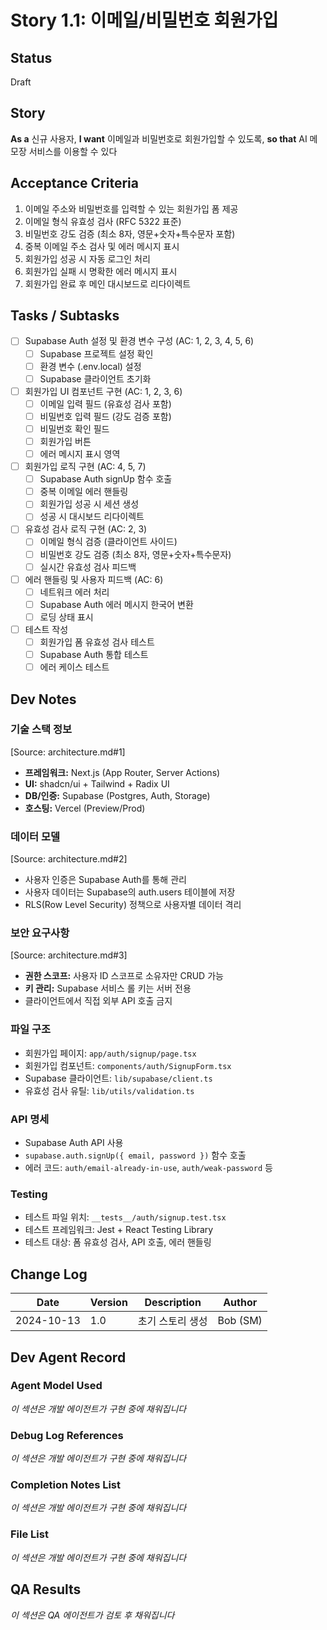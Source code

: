 # Story 1.1: 이메일/비밀번호 회원가입

## Status
Draft

## Story
**As a** 신규 사용자,
**I want** 이메일과 비밀번호로 회원가입할 수 있도록,
**so that** AI 메모장 서비스를 이용할 수 있다

## Acceptance Criteria
1. 이메일 주소와 비밀번호를 입력할 수 있는 회원가입 폼 제공
2. 이메일 형식 유효성 검사 (RFC 5322 표준)
3. 비밀번호 강도 검증 (최소 8자, 영문+숫자+특수문자 포함)
4. 중복 이메일 주소 검사 및 에러 메시지 표시
5. 회원가입 성공 시 자동 로그인 처리
6. 회원가입 실패 시 명확한 에러 메시지 표시
7. 회원가입 완료 후 메인 대시보드로 리다이렉트

## Tasks / Subtasks
- [ ] Supabase Auth 설정 및 환경 변수 구성 (AC: 1, 2, 3, 4, 5, 6)
  - [ ] Supabase 프로젝트 설정 확인
  - [ ] 환경 변수 (.env.local) 설정
  - [ ] Supabase 클라이언트 초기화
- [ ] 회원가입 UI 컴포넌트 구현 (AC: 1, 2, 3, 6)
  - [ ] 이메일 입력 필드 (유효성 검사 포함)
  - [ ] 비밀번호 입력 필드 (강도 검증 포함)
  - [ ] 비밀번호 확인 필드
  - [ ] 회원가입 버튼
  - [ ] 에러 메시지 표시 영역
- [ ] 회원가입 로직 구현 (AC: 4, 5, 7)
  - [ ] Supabase Auth signUp 함수 호출
  - [ ] 중복 이메일 에러 핸들링
  - [ ] 회원가입 성공 시 세션 생성
  - [ ] 성공 시 대시보드 리다이렉트
- [ ] 유효성 검사 로직 구현 (AC: 2, 3)
  - [ ] 이메일 형식 검증 (클라이언트 사이드)
  - [ ] 비밀번호 강도 검증 (최소 8자, 영문+숫자+특수문자)
  - [ ] 실시간 유효성 검사 피드백
- [ ] 에러 핸들링 및 사용자 피드백 (AC: 6)
  - [ ] 네트워크 에러 처리
  - [ ] Supabase Auth 에러 메시지 한국어 변환
  - [ ] 로딩 상태 표시
- [ ] 테스트 작성
  - [ ] 회원가입 폼 유효성 검사 테스트
  - [ ] Supabase Auth 통합 테스트
  - [ ] 에러 케이스 테스트

## Dev Notes

### 기술 스택 정보
[Source: architecture.md#1]
- **프레임워크:** Next.js (App Router, Server Actions)
- **UI:** shadcn/ui + Tailwind + Radix UI
- **DB/인증:** Supabase (Postgres, Auth, Storage)
- **호스팅:** Vercel (Preview/Prod)

### 데이터 모델
[Source: architecture.md#2]
- 사용자 인증은 Supabase Auth를 통해 관리
- 사용자 데이터는 Supabase의 auth.users 테이블에 저장
- RLS(Row Level Security) 정책으로 사용자별 데이터 격리

### 보안 요구사항
[Source: architecture.md#3]
- **권한 스코프:** 사용자 ID 스코프로 소유자만 CRUD 가능
- **키 관리:** Supabase 서비스 롤 키는 서버 전용
- 클라이언트에서 직접 외부 API 호출 금지

### 파일 구조
- 회원가입 페이지: `app/auth/signup/page.tsx`
- 회원가입 컴포넌트: `components/auth/SignupForm.tsx`
- Supabase 클라이언트: `lib/supabase/client.ts`
- 유효성 검사 유틸: `lib/utils/validation.ts`

### API 명세
- Supabase Auth API 사용
- `supabase.auth.signUp({ email, password })` 함수 호출
- 에러 코드: `auth/email-already-in-use`, `auth/weak-password` 등

### Testing
- 테스트 파일 위치: `__tests__/auth/signup.test.tsx`
- 테스트 프레임워크: Jest + React Testing Library
- 테스트 대상: 폼 유효성 검사, API 호출, 에러 핸들링

## Change Log
| Date | Version | Description | Author |
|------|---------|-------------|--------|
| 2024-10-13 | 1.0 | 초기 스토리 생성 | Bob (SM) |

## Dev Agent Record

### Agent Model Used
*이 섹션은 개발 에이전트가 구현 중에 채워집니다*

### Debug Log References
*이 섹션은 개발 에이전트가 구현 중에 채워집니다*

### Completion Notes List
*이 섹션은 개발 에이전트가 구현 중에 채워집니다*

### File List
*이 섹션은 개발 에이전트가 구현 중에 채워집니다*

## QA Results
*이 섹션은 QA 에이전트가 검토 후 채워집니다*

